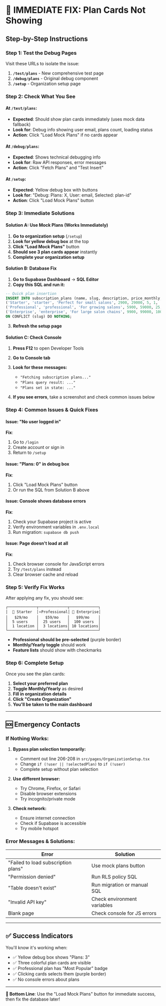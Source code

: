 # 🚨 IMMEDIATE FIX: Plan Cards Not Showing

## Step-by-Step Instructions

### Step 1: Test the Debug Pages
Visit these URLs to isolate the issue:

1. **`/test/plans`** - New comprehensive test page
2. **`/debug/plans`** - Original debug component  
3. **`/setup`** - Organization setup page

### Step 2: Check What You See

#### At `/test/plans`:
- **Expected**: Should show plan cards immediately (uses mock data fallback)
- **Look for**: Debug info showing user email, plans count, loading status
- **Action**: Click "Load Mock Plans" if no cards appear

#### At `/debug/plans`:
- **Expected**: Shows technical debugging info
- **Look for**: Raw API responses, error messages
- **Action**: Click "Fetch Plans" and "Test Insert"

#### At `/setup`:
- **Expected**: Yellow debug box with buttons
- **Look for**: "Debug: Plans: X, User: email, Selected: plan-id"
- **Action**: Click "Load Mock Plans" button

### Step 3: Immediate Solutions

#### Solution A: Use Mock Plans (Works Immediately)
1. **Go to organization setup** (`/setup`)
2. **Look for yellow debug box** at the top
3. **Click "Load Mock Plans"** button
4. **Should see 3 plan cards appear** instantly
5. **Complete your organization setup**

#### Solution B: Database Fix
1. **Go to Supabase Dashboard** → **SQL Editor**
2. **Copy this SQL and run it:**

```sql
-- Quick plan insertion
INSERT INTO subscription_plans (name, slug, description, price_monthly, price_yearly, max_users, max_locations, features, is_active, sort_order) VALUES
('Starter', 'starter', 'Perfect for small salons', 2900, 29000, 5, 1, '{"appointments": true, "clients": true, "staff": true}', true, 1),
('Professional', 'professional', 'For growing salons', 5900, 59000, 25, 3, '{"appointments": true, "clients": true, "staff": true, "inventory": true}', true, 2),
('Enterprise', 'enterprise', 'For large salon chains', 9900, 99000, 100, 10, '{"appointments": true, "clients": true, "staff": true, "inventory": true, "api_access": true}', true, 3)
ON CONFLICT (slug) DO NOTHING;
```

3. **Refresh the setup page**

#### Solution C: Check Console
1. **Press F12** to open Developer Tools
2. **Go to Console tab**
3. **Look for these messages:**
   - `"Fetching subscription plans..."`
   - `"Plans query result: ..."`
   - `"Plans set in state: ..."`

4. **If you see errors**, take a screenshot and check common issues below

### Step 4: Common Issues & Quick Fixes

#### Issue: "No user logged in"
**Fix**: 
1. Go to `/login`
2. Create account or sign in
3. Return to `/setup`

#### Issue: "Plans: 0" in debug box
**Fix**: 
1. Click "Load Mock Plans" button
2. Or run the SQL from Solution B above

#### Issue: Console shows database errors
**Fix**:
1. Check your Supabase project is active
2. Verify environment variables in `.env.local`
3. Run migration: `supabase db push`

#### Issue: Page doesn't load at all
**Fix**:
1. Check browser console for JavaScript errors
2. Try `/test/plans` instead
3. Clear browser cache and reload

### Step 5: Verify Fix Works

After applying any fix, you should see:

```
┌─────────────┬─────────────┬─────────────┐
│  🚀 Starter  │⭐Professional│ 👑 Enterprise│
│   $29/mo    │   $59/mo    │   $99/mo    │
│  5 users    │  25 users   │  100 users  │
│  1 location │  3 locations│ 10 locations│
└─────────────┴─────────────┴─────────────┘
```

- **Professional should be pre-selected** (purple border)
- **Monthly/Yearly toggle** should work
- **Feature lists** should show with checkmarks

### Step 6: Complete Setup

Once you see the plan cards:
1. **Select your preferred plan**
2. **Toggle Monthly/Yearly** as desired
3. **Fill in organization details**
4. **Click "Create Organization"**
5. **You'll be taken to the main dashboard**

---

## 🆘 Emergency Contacts

### If Nothing Works:

1. **Bypass plan selection temporarily:**
   - Comment out line 206-208 in `src/pages/OrganizationSetup.tsx`
   - Change `if (!user || !selectedPlan)` to `if (!user)`
   - Complete setup without plan selection

2. **Use different browser:**
   - Try Chrome, Firefox, or Safari
   - Disable browser extensions
   - Try incognito/private mode

3. **Check network:**
   - Ensure internet connection
   - Check if Supabase is accessible
   - Try mobile hotspot

### Error Messages & Solutions:

| Error | Solution |
|-------|----------|
| "Failed to load subscription plans" | Use mock plans button |
| "Permission denied" | Run RLS policy SQL |
| "Table doesn't exist" | Run migration or manual SQL |
| "Invalid API key" | Check environment variables |
| Blank page | Check console for JS errors |

---

## ✅ Success Indicators

You'll know it's working when:
- ✅ Yellow debug box shows "Plans: 3"
- ✅ Three colorful plan cards are visible
- ✅ Professional plan has "Most Popular" badge
- ✅ Clicking cards selects them (purple border)
- ✅ No console errors about plans

---

**🎯 Bottom Line**: Use the "Load Mock Plans" button for immediate success, then fix the database later!